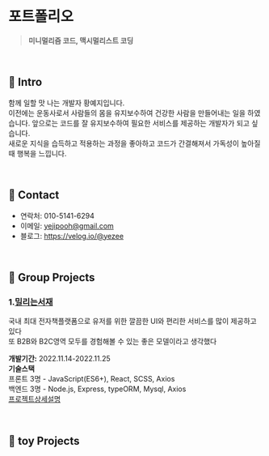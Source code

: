 # 포트폴리오
> **미니멀리즘 코드, 맥시멀리스트 코딩**

<br/>

## 📌 Intro
함께 일할 맛 나는 개발자 황예지입니다.     
이전에는 운동사로서 사람들의 몸을 유지보수하여 건강한 사람을 만들어내는 일을 하였습니다. 앞으로는 코드를 잘 유지보수하여 필요한 서비스를 제공하는 개발자가 되고 싶습니다.     
새로운 지식을 습득하고 적용하는 과정을 좋아하고 코드가 간결해져서 가독성이 높아질 때 행복을 느낍니다.     
  
<br/>

## 📌 Contact
* 연락처: 010-5141-6294
* 이메일: yejipooh@gmail.com
* 블로그: https://velog.io/@yezee

<br/>

## 📌 Group Projects
### 1.[밀리는서재](http://15.164.163.36:3000/)     
국내 최대 전자책플랫폼으로  유저를 위한 깔끔한 UI와 편리한 서비스를 많이 제공하고 있다     
또 B2B와 B2C영역 모두를 경험해볼 수 있는 좋은 모델이라고 생각했다  

**개발기간:** 2022.11.14-2022.11.25     
**기술스택**     
프론트 3명 - JavaScript(ES6+), React, SCSS, Axios     
백엔드 3명 - Node.js, Express, typeORM, Mysql, Axios     
[프로젝트상세설명](https://github.com/yezee-e/justcode-7-2nd-millieIslibrary-front)

<br/>

## 📌 toy Projects
